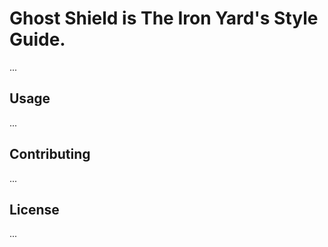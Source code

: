 <!-- 
   ▄██████▄     ▄█    █▄     ▄██████▄     ▄████████     ███                                         .-.
  ███    ███   ███    ███   ███    ███   ███    ███ ▀█████████▄                                    {{@}}
  ███    █▀    ███    ███   ███    ███   ███    █▀     ▀███▀▀██                    <>               8@8
 ▄███         ▄███▄▄▄▄███▄▄ ███    ███   ███            ███   ▀                  .::::.             888
▀▀███ ████▄  ▀▀███▀▀▀▀███▀  ███    ███ ▀███████████     ███                  @\\/W\/\/W\//@         8@8
  ███    ███   ███    ███   ███    ███          ███     ███                   \\/^\/\/^\//     _    )8(    _
  ███    ███   ███    ███   ███    ███    ▄█    ███     ███                    \_O_<>_O_/     (@)__/8@8\__(@)
  ████████▀    ███    █▀     ▀██████▀   ▄████████▀     ▄████▀             ____________________ `~"-=):(=-"~`
                                                                         |<><><>  |  |  <><><>|     |.|
   ▄████████    ▄█    █▄     ▄█     ▄████████  ▄█       ████████▄        |<>      |  |      <>|     |S|
  ███    ███   ███    ███   ███    ███    ███ ███       ███   ▀███       |<>      |  |      <>|     |'|
  ███    █▀    ███    ███   ███▌   ███    █▀  ███       ███    ███       |<>   .--------.   <>|     |.|
  ███         ▄███▄▄▄▄███▄▄ ███▌  ▄███▄▄▄     ███       ███    ███       |     |   ()   |     |     |P|
▀███████████ ▀▀███▀▀▀▀███▀  ███▌ ▀▀███▀▀▀     ███       ███    ███       |_____| (O\/O) |_____|     |'|
         ███   ███    ███   ███    ███    █▄  ███       ███    ███       |     \   /\   /     |     |.|
   ▄█    ███   ███    ███   ███    ███    ███ ███▌    ▄ ███   ▄███       |------\  \/  /------|     |U|
 ▄████████▀    ███    █▀    █▀     ██████████ █████▄▄██ ████████▀        |       '.__.'       |     |'|
                                              ▀                          |        |  |        |     |.|
                                                                         :        |  |        :     |N|
                   of The King of The Iron Yard                           \<>     |  |     <>/      |'|
                                                                           \<>    |  |    <>/       |.|
                                                                            \<>   |  |   <>/        |K|
                                                                             `\<> |  | <>/'         |'|
                                                                         jgs   `-.|  |.-`           \ /
                                                                                  '--'               ^
 -->

# Ghost Shield is The Iron Yard's Style Guide.

...

## Usage

...

## Contributing

...

## License

...
